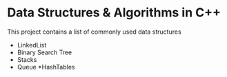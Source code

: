 # Data Structures & Algorithms in C++
This project contains a list of commonly used data structures
* LinkedList
* Binary Search Tree
* Stacks
* Queue
*HashTables
